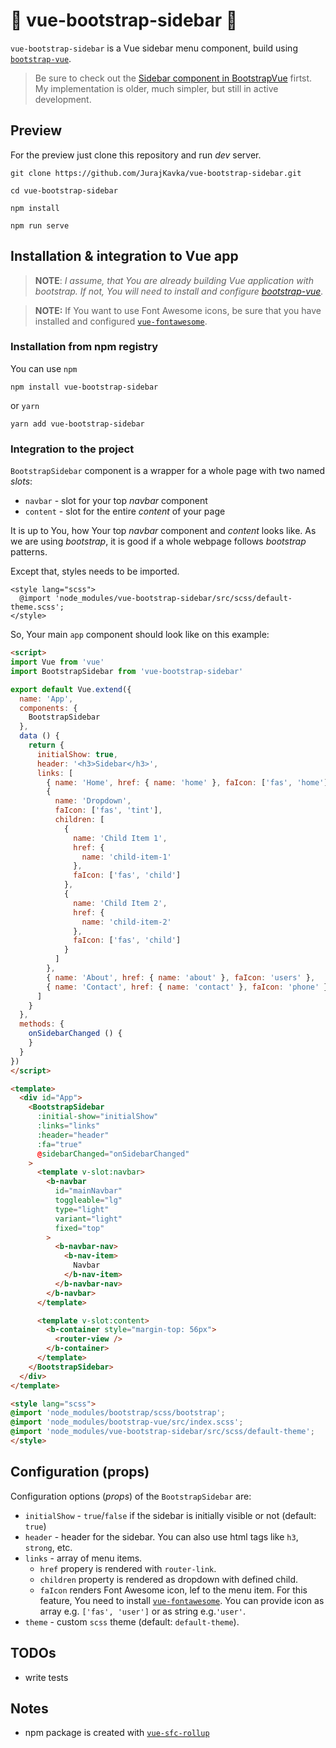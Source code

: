 # :bookmark_tabs: vue-bootstrap-sidebar :bookmark_tabs:

`vue-bootstrap-sidebar` is a Vue sidebar menu component, build using [`bootstrap-vue`](https://bootstrap-vue.js.org/).

> Be sure to check out the [Sidebar component in BootstrapVue](https://bootstrap-vue.org/docs/components/sidebar) firtst. My implementation is older, much simpler, but still in active development.

## Preview
For the preview just clone this repository and run *dev* server.
```
git clone https://github.com/JurajKavka/vue-bootstrap-sidebar.git
```
```
cd vue-bootstrap-sidebar
```
```
npm install
```
```
npm run serve
```
## Installation & integration to Vue app
> **NOTE**: *I assume, that You are already building Vue application with bootstrap. If not, You will need to install and configure [bootstrap-vue](https://bootstrap-vue.js.org/docs).*

> **NOTE:** If You want to use Font Awesome icons, be sure that you have installed and configured [`vue-fontawesome`](https://github.com/FortAwesome/vue-fontawesome).

### Installation from npm registry
You can use `npm`
```
npm install vue-bootstrap-sidebar
```
or `yarn`
```
yarn add vue-bootstrap-sidebar
```

### Integration to  the project

`BootstrapSidebar` component is a wrapper for a whole page with two named *slots*:

  - `navbar` - slot for your top *navbar* component
  - `content` - slot for the entire *content* of your page

It is up to You, how Your top *navbar* component and *content* looks like. As we are using *bootstrap*, it is good if a whole webpage follows *bootstrap* patterns.

Except that, styles needs to be imported.

```
<style lang="scss">
  @import 'node_modules/vue-bootstrap-sidebar/src/scss/default-theme.scss';
</style>
```

So, Your main `app` component should look like on this example:

```html
<script>
import Vue from 'vue'
import BootstrapSidebar from 'vue-bootstrap-sidebar'

export default Vue.extend({
  name: 'App',
  components: {
    BootstrapSidebar
  },
  data () {
    return {
      initialShow: true,
      header: '<h3>Sidebar</h3>',
      links: [
        { name: 'Home', href: { name: 'home' }, faIcon: ['fas', 'home'] },
        {
          name: 'Dropdown',
          faIcon: ['fas', 'tint'],
          children: [
            {
              name: 'Child Item 1',
              href: {
                name: 'child-item-1'
              },
              faIcon: ['fas', 'child']
            },
            {
              name: 'Child Item 2',
              href: {
                name: 'child-item-2'
              },
              faIcon: ['fas', 'child']
            }
          ]
        },
        { name: 'About', href: { name: 'about' }, faIcon: 'users' },
        { name: 'Contact', href: { name: 'contact' }, faIcon: 'phone' }
      ]
    }
  },
  methods: {
    onSidebarChanged () {
    }
  }
})
</script>

<template>
  <div id="App">
    <BootstrapSidebar
      :initial-show="initialShow"
      :links="links"
      :header="header"
      :fa="true"
      @sidebarChanged="onSidebarChanged"
    >
      <template v-slot:navbar>
        <b-navbar
          id="mainNavbar"
          toggleable="lg"
          type="light"
          variant="light"
          fixed="top"
        >
          <b-navbar-nav>
            <b-nav-item>
              Navbar
            </b-nav-item>
          </b-navbar-nav>
        </b-navbar>
      </template>

      <template v-slot:content>
        <b-container style="margin-top: 56px">
          <router-view />
        </b-container>
      </template>
    </BootstrapSidebar>
  </div>
</template>

<style lang="scss">
@import 'node_modules/bootstrap/scss/bootstrap';
@import 'node_modules/bootstrap-vue/src/index.scss';
@import 'node_modules/vue-bootstrap-sidebar/src/scss/default-theme';
</style>

```

## Configuration (props)

Configuration options (*props*) of the `BootstrapSidebar` are:

  - `initialShow` - `true`/`false` if the sidebar is initially visible or not (default: `true`)
  - `header` - header for the sidebar. You can also use html tags like `h3`, `strong`, etc.
  - `links` - array of menu items.
    - `href` propery is rendered with `router-link`.
    - `children` property is rendered as dropdown with defined child.
    - `faIcon` renders Font Awesome icon, lef to the menu item. For this feature, You need to install [`vue-fontawesome`](https://github.com/FortAwesome/vue-fontawesome). You can provide icon as array e.g. `['fas', 'user']` or as string e.g.`'user'`.
  - `theme` - custom `scss` theme (default: `default-theme`).

## TODOs
- write tests

## Notes
- npm package is created with [`vue-sfc-rollup`](https://www.npmjs.com/package/vue-sfc-rollup)

